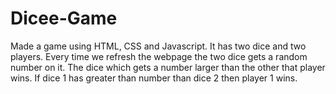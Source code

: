 # Dicee-Game

Made a game using HTML, CSS and Javascript. It has two dice and two players. Every time we refresh the webpage the two dice gets a random number on it. The dice which gets a number larger than the other that player wins. If dice 1 has greater than number than dice 2 then player 1 wins.
